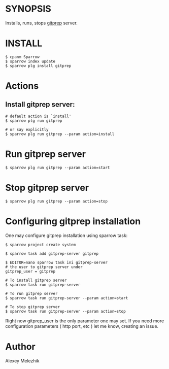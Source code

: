 # SYNOPSIS

Installs, runs, stops [gitprep](https://github.com/yuki-kimoto/gitprep) server.

# INSTALL

    $ cpanm Sparrow
    $ sparrow index update 
    $ sparrow plg install gitprep

# Actions

## Install gitprep server:

    # default action is `install'
    $ sparrow plg run gitprep

    # or say explicitly
    $ sparrow plg run gitprep --param action=install

# Run gitprep server

    $ sparrow plg run gitprep --param action=start

# Stop gitprep server

    $ sparrow plg run gitprep --param action=stop

# Configuring gitprep installation

One may configure gitprep installation using sparrow task:

    $ sparrow project create system

    $ sparrow task add gitprep-server gitprep

    $ EDITOR=nano sparrow task ini gitprep-server
    # the user to gitprep server under
    gitprep_user = gitprep

    # To install gitprep server
    $ sparrow task run gitprep-server

    # To run gitprep server
    $ sparrow task run gitprep-server --param action=start

    # To stop gitprep server
    $ sparrow task run gitprep-server --param action=stop
    
Right now gitprep_user is the only parameter one may set. If you need
more configuration parameters ( http port, etc ) let me know, creating an issue.

    
# Author

Alexey Melezhik
